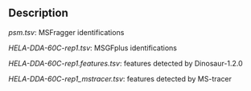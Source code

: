 ## Description

*psm.tsv*: MSFragger identifications

*HELA-DDA-60C-rep1.tsv*: MSGFplus identifications

*HELA-DDA-60C-rep1.features.tsv*: features detected by Dinosaur-1.2.0

*HELA-DDA-60C-rep1_mstracer.tsv*: features detected by MS-tracer
